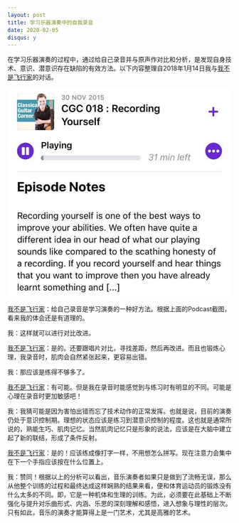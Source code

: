 ```yaml
---
layout: post
title: 学习乐器演奏中的自我录音
date: 2020-02-05
disqus: y
---
```


在学习乐器演奏的过程中，通过给自己录音并与原声作对比和分析，是发现自身技术、意识、潜意识存在缺陷的有效方法。以下内容整理自2018年1月14日我与[我不是飞行家](https://www.douban.com/people/58073966/)的对话。

![](/figures/p69771707.jpg)

[我不是飞行家](https://www.douban.com/people/58073966/)：给自己录音是学习演奏的一种好方法。根据上面的Podcast截图，看来我的体会还是有道理的。

我：这样就可以进行对比改进。

[我不是飞行家](https://www.douban.com/people/58073966/)：是的。还要跟唱片对比，寻找差距，然后再改进。而且也锻炼心理，我录音时，肌肉会自然紧张起来，更容易出错。

我：那应该是练得不够多了。

[我不是飞行家](https://www.douban.com/people/58073966/)：有可能。但是我在录音时能感觉到与练习时有明显的不同。可能是心理在录音时更加敏感吧！

我：我猜可能是因为害怕出错而忘了技术动作的正常发挥。也就是说，目前的演奏仍处于意识控制期。理想的状态应该是练习到潜意识控制的程度。这也就是通常所说的，熟能生巧、肌肉记忆。当然肌肉记忆只是形象的说法，应该是在大脑中建立起了新的联结，形成了条件反射。

[我不是飞行家](https://www.douban.com/people/58073966/)：是的！应该练成像打字一样，不用想怎么拼写。现在注意力会集中在下一个手指应该按在什么位置上。

我：赞同！根据以上的分析可以看出，音乐演奏者如果只是做到了流畅无误，那么从他整个训练的过程和最终达成这样娴熟的结果来看，便和体育运动员的锻炼没有什么太多的不同。即，它是一种机体和生理的训练。为此，必须要在此基础上不断强化与提升对乐曲形式、内涵、乐思的深刻理解和感悟，进入想象与理性的层次。只有如此，音乐的演奏才能算得上是一门艺术，尤其是高雅的艺术。

